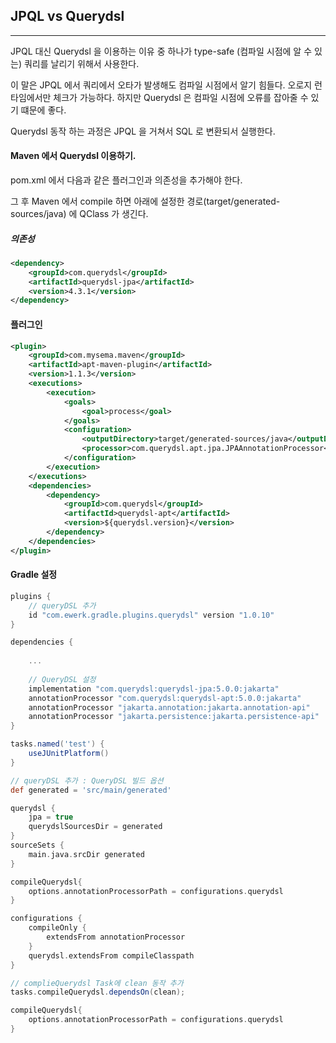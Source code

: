 ## JPQL vs Querydsl

***

JPQL 대신 Querydsl 을 이용하는 이유 중 하나가 type-safe (컴파일 시점에 알 수 있는) 쿼리를 날리기 위해서 사용한다.

이 말은 JPQL 에서 쿼리에서 오타가 발생해도 컴파일 시점에서 알기 힘들다. 오로지 런타임에서만 체크가 가능하다. 하지만 Querydsl 은 컴파일 시점에 오류를 잡아줄 수 있기 떄문에 좋다.

Querydsl 동작 하는 과정은 JPQL 을 거쳐서 SQL 로 변환되서 실행한다.


#### Maven 에서 Querydsl 이용하기.

pom.xml 에서 다음과 같은 플러그인과 의존성을 추가해야 한다.

그 후 Maven 에서 compile 하면 아래에 설정한 경로(target/generated-sources/java) 에 QClass 가 생긴다.

##### 의존성
```xml
<dependency>
    <groupId>com.querydsl</groupId>
    <artifactId>querydsl-jpa</artifactId>
    <version>4.3.1</version>
</dependency>
```

#### 플러그인
```xml
<plugin>
    <groupId>com.mysema.maven</groupId>
    <artifactId>apt-maven-plugin</artifactId>
    <version>1.1.3</version>
    <executions>
        <execution>
            <goals>
                <goal>process</goal>
            </goals>
            <configuration>
                <outputDirectory>target/generated-sources/java</outputDirectory>
                <processor>com.querydsl.apt.jpa.JPAAnnotationProcessor</processor>
            </configuration>
        </execution>
    </executions>
    <dependencies>
        <dependency>
            <groupId>com.querydsl</groupId>
            <artifactId>querydsl-apt</artifactId>
            <version>${querydsl.version}</version>
        </dependency>
    </dependencies>
</plugin>
```

#### Gradle 설정

```groovy
plugins {
    // queryDSL 추가
    id "com.ewerk.gradle.plugins.querydsl" version "1.0.10"
}

dependencies {
    
    ...
    
    // QueryDSL 설정
    implementation "com.querydsl:querydsl-jpa:5.0.0:jakarta"
    annotationProcessor "com.querydsl:querydsl-apt:5.0.0:jakarta"
    annotationProcessor "jakarta.annotation:jakarta.annotation-api"
    annotationProcessor "jakarta.persistence:jakarta.persistence-api"
}

tasks.named('test') {
    useJUnitPlatform()
}

// queryDSL 추가 : QueryDSL 빌드 옵션
def generated = 'src/main/generated'

querydsl {
    jpa = true
    querydslSourcesDir = generated
}
sourceSets {
    main.java.srcDir generated
}

compileQuerydsl{
    options.annotationProcessorPath = configurations.querydsl
}

configurations {
    compileOnly {
        extendsFrom annotationProcessor
    }
    querydsl.extendsFrom compileClasspath
}

// complieQuerydsl Task에 clean 동작 추가
tasks.compileQuerydsl.dependsOn(clean);

compileQuerydsl{
    options.annotationProcessorPath = configurations.querydsl
}
```